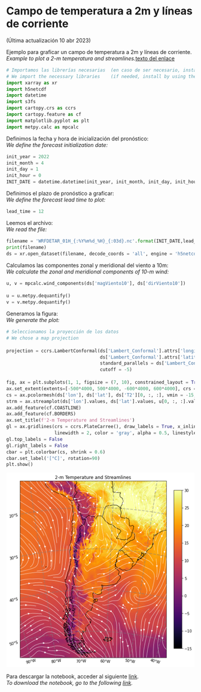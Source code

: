 # Campo de temperatura a 2m y líneas de corriente 

(Última actualización 10 abr 2023) <br />

Ejemplo para graficar un campo de temperatura a 2m y líneas de corriente. <br />
*Example to plot a 2-m temperatura and streamlines.*[texto del enlace](https://)


```python
# Importamos las librerías necesarias  (en caso de ser necesario, instalar utilizando el comando pip install)
# We import the necessary libraries    (if needed, install by using the command pip install)
import xarray as xr
import h5netcdf
import datetime
import s3fs
import cartopy.crs as ccrs
import cartopy.feature as cf
import matplotlib.pyplot as plt
import metpy.calc as mpcalc
```

Definimos la fecha y hora de inicialización del pronóstico: <br />
*We define the forecast initialization date:* 


```python
init_year = 2022
init_month = 4
init_day = 1
init_hour = 0
INIT_DATE = datetime.datetime(init_year, init_month, init_day, init_hour)
```

Definimos el plazo de pronóstico a graficar: <br />
*We define the forecast lead time to plot:*


```python
lead_time = 12
```

Leemos el archivo: <br />
*We read the file:*


```python
filename = 'WRFDETAR_01H_{:%Y%m%d_%H}_{:03d}.nc'.format(INIT_DATE,lead_time) 
print(filename)
ds = xr.open_dataset(filename, decode_coords = 'all', engine = 'h5netcdf')
```

Calculamos las componentes zonal y meridional del viento a 10m: <br />
*We calculate the zonal and meridional components of 10-m wind:*





```python
u, v = mpcalc.wind_components(ds['magViento10'], ds['dirViento10'])

u = u.metpy.dequantify()
v = v.metpy.dequantify()
```

Generamos la figura: <br />
*We generate the plot:*


```python
# Seleccionamos la proyección de los datos
# We chose a map projection

projection = ccrs.LambertConformal(ds['Lambert_Conformal'].attrs['longitude_of_central_meridian'], 
                                   ds['Lambert_Conformal'].attrs['latitude_of_projection_origin'], 
                                   standard_parallels = ds['Lambert_Conformal'].attrs['standard_parallel'], 
                                   cutoff = -5)

fig, ax = plt.subplots(1, 1, figsize = (7, 10), constrained_layout = True, subplot_kw = {'projection': projection})
ax.set_extent(extents=[-500*4000, 500*4000, -600*4000, 600*4000], crs = projection)
cs = ax.pcolormesh(ds['lon'], ds['lat'], ds['T2'][0, :, :], vmin = -15, vmax = 30, cmap = 'inferno', transform = ccrs.PlateCarree())
strm = ax.streamplot(ds['lon'].values, ds['lat'].values, u[0, :, :].values, v[0, :, :].values, density = [1.5, 1.5], color = 'white', linewidth = 0.75, transform = ccrs.PlateCarree())
ax.add_feature(cf.COASTLINE)
ax.add_feature(cf.BORDERS)
ax.set_title(f'2-m Temperature and Streamlines')
gl = ax.gridlines(crs = ccrs.PlateCarree(), draw_labels = True, x_inline = False,
                  linewidth = 2, color = 'gray', alpha = 0.5, linestyle = '--')
gl.top_labels = False
gl.right_labels = False
cbar = plt.colorbar(cs, shrink = 0.6)
cbar.set_label('[°C]', rotation=90)
plt.show()
```


![png](../figuras/T2m_streamlines.png)

Para descargar la notebook, acceder al siguiente [link](../notebooks/T2m_streamlines.ipynb). <br />
*To download the notebook, go to the following [link](../notebooks/T2m_streamlines.ipynb).*




